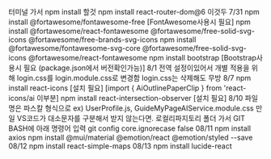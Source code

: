 터미널 가서 
npm install 할것
npm install react-router-dom@6 이것두
7/31 npm install @fortawesome/fontawesome-free [FontAwesome사용시 필요]
     npm install @fortawesome/react-fontawesome @fortawesome/free-solid-svg-icons @fortawesome/free-brands-svg-icons
     npm install @fortawesome/fontawesome-svg-core @fortawesome/free-solid-svg-icons @fortawesome/react-fontawesome
     npm install bootstrap [Bootstrap사용시 필요 (package.json에서 버전확인가능)]
8/1  전역 설정이있어서 개별 적용을 위해 login.css를 login.module.css로 변경함 login.css는 삭제해도 무방
8/7  npm install react-icons [설치 필요] [import { AiOutlinePaperClip } from 'react-icons/ai 이부분]
     npm install react-intersection-observer [설치 필요]
8/10 파일명은 파스칼 형식으로 ex) UserProfile.js, GuideMyPageAIService.module.css
     만일 VS코드가 대소문자를 구분해서 받지 않는다면. 
     로컬리파지토리 폴더 가서 
     GIT BASH에 아래 명령어 입력
     git config core.ignorecase false
08/11 npm install axios
      npm install @mui/material @emotion/react @emotion/styled --save
08/12 npm install react-simple-maps 
08/13 npm install lucide-react
